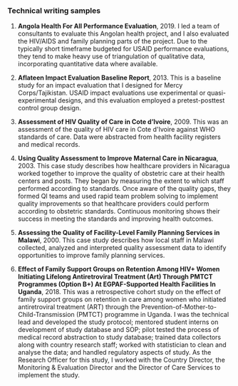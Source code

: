 ### Technical writing samples

1) **Angola Health For All Performance Evaluation**, 2019. I led a team of consultants to evaluate this Angolan health project, and I also evaluated the HIV/AIDS and family planning parts of the project. Due to the typically short timeframe budgeted for USAID performance evaluations, they tend to make heavy use of triangulation of qualitative data,  incorporating quantitative data where available.  

2) **Aflateen Impact Evaluation Baseline Report**, 2013. This is a baseline study for an impact evaluation that I designed for Mercy Corps/Tajikistan. USAID impact evaluations use experimental or quasi-experimental designs, and this evaluation employed a pretest-posttest control group design.

3) **Assessment of HIV Quality of Care in Cote d’Ivoire**, 2009. This was an assessment of the quality of HIV care in Cote d'Ivoire against WHO standards of care. Data were abstracted from health facility registers and medical records. 
   
4) **Using Quality Assessment to Improve Maternal Care in Nicaragua**, 2003. This case study describes how healthcare providers in Nicaragua worked together to improve the quality of obstetric care at their health centers and posts. They began by measuring
the extent to which staff performed according to standards. Once aware of the quality gaps, they formed QI teams and used rapid team problem solving to implement quality improvements so that healthcare providers could perform according to obstetric standards. Continuous monitoring shows their success in meeting the standards and improving health outcomes. 

5) **Assessing the Quality of Facility-Level Family Planning Services in Malawi**, 2000. This case study describes how local staff in Malawi collected, analyzed and interpreted quality assessment data to identify opportunities to improve family planning services.

6) **Effect of Family Support Groups on Retention Among HIV+ Women Initiating Lifelong Antiretroviral Treatment (Art) Through PMTCT Programmes (Option B+) At EGPAF-Supported Health Facilities In Uganda**, 2018. This was a retrospective cohort study on the effect of family support groups on retention in care among women who initiated antiretroviral treatment (ART) through the Prevention-of-Mother-to-Child-Transmission (PMTCT) programme in Uganda. I was the technical lead and developed the study protocol; mentored student interns on development of study database and SOP; pilot tested the process of medical record abstraction to study database; trained data collectors along with country research staff; worked with statistician to clean and analyse the data; and handled regulatory aspects of study. As the Research Officer for this study, I worked with the Country Director, the Monitoring & Evaluation Director and the Director of Care Services to implement the study. 
